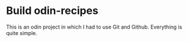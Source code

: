 # Build odin-recipes

This is an odin project in which I had to use Git and Github. Everything is quite simple.


